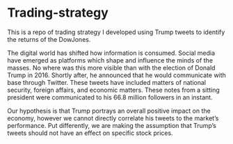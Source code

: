 # Trading-strategy

This is a repo of trading strategy I developed using Trump tweets to identify the returns of the DowJones.


The digital world has shifted how information is  consumed. Social media have emerged as platforms which shape and influence the minds of the masses.  No where was this more visible than with the election of Donald Trump in 2016. Shortly after, he announced that he would communicate with base through Twitter. These tweets have included matters of national security, foreign affairs, and economic matters.  These notes from a sitting president were communicated to his 66.8 million followers in an instant. 

Our hypothesis is that Trump portrays an overall positive impact on the economy, however we cannot directly correlate his tweets to the market’s performance. Put differently, we are making the assumption that Trump’s tweets should not have an effect on specific stock prices.

